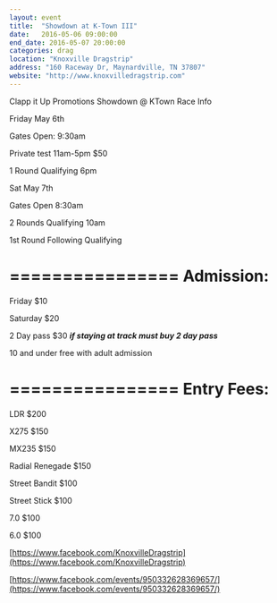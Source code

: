 ```yaml
---
layout: event
title:  "Showdown at K-Town III"
date:   2016-05-06 09:00:00
end_date: 2016-05-07 20:00:00
categories: drag
location: "Knoxville Dragstrip"
address: "160 Raceway Dr, Maynardville, TN 37807"
website: "http://www.knoxvilledragstrip.com"
---
```


Clapp it Up Promotions Showdown @ KTown Race Info

Friday May 6th

Gates Open: 9:30am

Private test 11am-5pm $50

1 Round Qualifying 6pm

Sat May 7th

Gates Open 8:30am

2 Rounds Qualifying 10am

1st Round Following Qualifying

================
Admission:
================

Friday $10

Saturday $20

2 Day pass $30 ***if staying at track must buy 2 day pass***

10 and under free with adult admission

================
Entry Fees:
================

LDR $200

X275 $150

MX235 $150

Radial Renegade $150

Street Bandit $100

Street Stick $100

7.0 $100

6.0 $100

[https://www.facebook.com/KnoxvilleDragstrip](https://www.facebook.com/KnoxvilleDragstrip)

[https://www.facebook.com/events/950332628369657/](https://www.facebook.com/events/950332628369657/)
